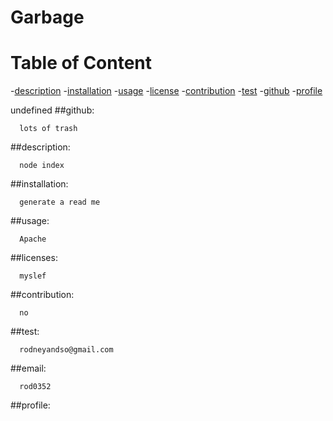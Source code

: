 
  # Garbage

  # Table of Content
  -[description](#description)
  -[installation](#installation)
  -[usage](#usage)
  -[license](#license)
  -[contribution](#contribution)
  -[test](#test)
  -[github](#github)
  -[profile](#profile)
  
  undefined
  ##github:
  
      lots of trash
  ##description:
  
      node index
  ##installation:
  
      generate a read me
  ##usage:
  
      Apache
  ##licenses:
  
      myslef
  ##contribution:
  
      no
  ##test:
  
      rodneyandso@gmail.com
  ##email:
  
      rod0352
  ##profile:
  